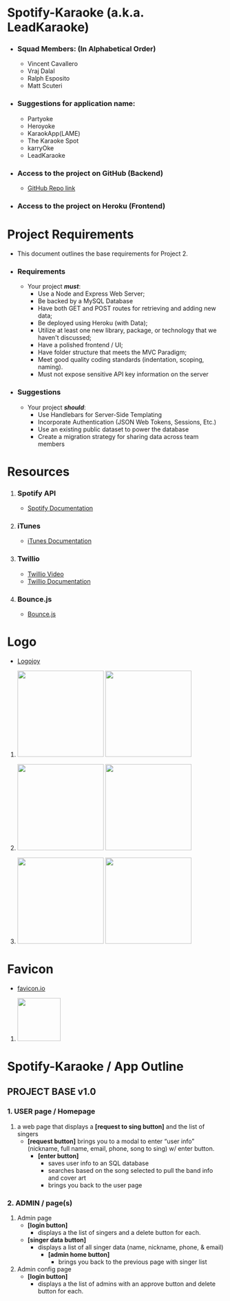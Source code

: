 # Spotify-Karaoke (a.k.a. LeadKaraoke)

 - ### Squad Members: (In Alphabetical Order)
   - Vincent Cavallero
   - Vraj Dalal
   - Ralph Esposito
   - Matt Scuteri

- ### Suggestions for application name:
   - Partyoke
   - Heroyoke
   - KaraokApp(LAME)
   - The Karaoke Spot
   - karryOke
   - LeadKaraoke

- ### Access to the project on GitHub (Backend)
   - [GitHub Repo link](https://github.com/Code4GG/Spotify-Karaoke.git)

- ### Access to the project on Heroku (Frontend)


# Project Requirements
  - This document outlines the base requirements for Project 2.
- ### Requirements
   - Your project **_must_**:
     - Use a Node and Express Web Server;
     - Be backed by a MySQL Database
     - Have both GET and POST routes for retrieving and adding new data;
     - Be deployed using Heroku (with Data);
     - Utilize at least one new library, package, or technology that we haven't discussed;
     - Have a polished frontend / UI;
     - Have folder structure that meets the MVC Paradigm;
     - Meet good quality coding standards (indentation, scoping, naming).
     - Must not expose sensitive API key information on the server
- ### Suggestions
  - Your project **_should_**:
     - Use Handlebars for Server-Side Templating
     - Incorporate Authentication (JSON Web Tokens, Sessions, Etc.)
     - Use an existing public dataset to power the database
     - Create a migration strategy for sharing data across team members

# Resources
1. ### Spotify API
   - [Spotify Documentation](https://beta.developer.spotify.com/documentation/)

2. ### iTunes
   - [iTunes Documentation](https://developer.apple.com/library/content/documentation/AudioVideo/Conceptual/iTuneSearchAPI/index.html#//apple_ref/doc/uid/TP40017632-CH3-SW1)

3. ### Twillio
   - [Twillio Video](https://www.youtube.com/watch?v=f9jE5ywz8cs&t=3s)
   - [Twillio Documentation](https://www.twilio.com/docs/api?filter-product=sms)

3. ### Bounce.js
   - [Bounce.js](http://bouncejs.com/)

# Logo
   - [Logojoy](https://logojoy.com)
   
1. <img src="https://user-images.githubusercontent.com/22352542/37876199-13b6d1ce-3017-11e8-8746-2a35e4f02787.png" width="200"> <img src="https://user-images.githubusercontent.com/22352542/37876226-6aafbc16-3017-11e8-99a3-3d5f28e064be.png" width="200">

2. <img src="https://user-images.githubusercontent.com/22352542/37876251-b9d63478-3017-11e8-80fe-9a2dbcff805b.png" width="200"> <img src="https://user-images.githubusercontent.com/22352542/37876254-c6ddac1e-3017-11e8-9467-01a95ee76ecb.png" width="200">

3. <img src="https://user-images.githubusercontent.com/22352542/37876277-fa23925a-3017-11e8-9b37-9917940d4c7c.png" width="200"> <img src="https://user-images.githubusercontent.com/22352542/37876279-05f80d36-3018-11e8-9458-0a40facfabf9.png" width="200">

# Favicon
   - [favicon.io](https://favicon.io/)

1. <img src="https://user-images.githubusercontent.com/22352542/37876120-26285cc0-3016-11e8-8d31-4f1d11b0bfb2.png" height="100" width="100">

# Spotify-Karaoke / App Outline
 
## PROJECT BASE v1.0
### 1. USER page / Homepage
1. a web page that displays a **[request to sing button]** and the list of singers
   - **[request button]** brings you to a modal to enter “user info” (nickname, full name, email, phone, song to sing) w/ enter button.
     - **[enter button]** 
       - saves user info to an SQL database
       - searches based on the song selected to pull the band info and cover art
       - brings you back to the user page

### 2. ADMIN / page(s)
1. Admin page
   - **[login button]**
     - displays a the list of singers and a delete button for each.
   - **[singer data button]**
     - displays a list of all singer data (name, nickname, phone, & email)
       - **[admin home button]**
         - brings you back to the previous page with singer list
2. Admin config page
   - **[login button]**
     - displays a the list of admins with an approve button and delete button for each.
